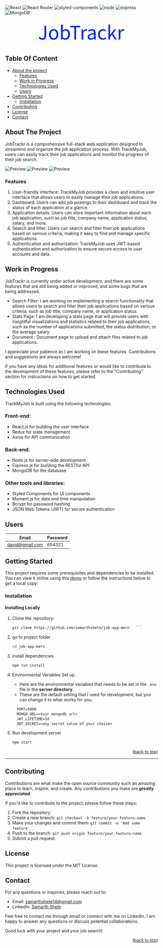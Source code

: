 <div id="top"></div>

![React](https://img.shields.io/badge/React-20232A?style=for-the-badge&logo=react&logoColor=61DAFB)
![React Router](https://img.shields.io/badge/React_Router-CA4245?style=for-the-badge&logo=react-router&logoColor=white)
![styled-components](https://img.shields.io/badge/styled--components-DB7093?style=for-the-badge&logo=styled-components&logoColor=white)
![node](https://img.shields.io/badge/Node.js-339933?style=for-the-badge&logo=nodedotjs&logoColor=white)
![express](https://img.shields.io/badge/Express.js-000000?style=for-the-badge&logo=express&logoColor=white)
![MongoDB](https://img.shields.io/badge/MongoDB-4EA94B?style=for-the-badge&logo=mongodb&logoColor=white)

<!-- PROJECT LOGO -->
<div align="center">
  <br>
  <a href= "https://jobtrackr.onrender.com">
    <img src="./client/src/assets/images/job-logo.svg" alt="Logo" height="50">
  </a>
  <br>
  <br>
</div>

<!-- TABLE OF CONTENTS -->
## Table Of Content

- [About the project](#about-the-project)
    - [Features](#features)
    - [Work in Progress](#work-in-progress)
    - [Technologies Used](#technologies-used)
    - [Users](#users)
- [Getting Started](#getting-started)
    - [Installation](#installation)
- [Contributing](#contributing)
- [License](#license)
- [Contact](#contact)

## About The Project

JobTrackr is a comprehensive full-stack web application designed to streamline and organize the job application process. With TrackMyJob, users can easily track their job applications and monitor the progress of their job search.

![Preview](./client/src/assets/images/preview.PNG)
![Preview](./client/src/assets/images/preview2.PNG)
![Preview](./client/src/assets/images/preview3.PNG)

### Features

1. User-friendly interface: TrackMyJob provides a clean and intuitive user interface that allows users to easily manage their job applications.
2. Dashboard: Users can add job postings to their dashboard and track the status of each application at a glance.
3. Application details: Users can store important information about each job application, such as job title, company name, application status, salary, and more.
4. Search and filter: Users can search and filter their job applications based on various criteria, making it easy to find and manage specific applications.
5. Authentication and authorization: TrackMyJob uses JWT-based authentication and authorization to ensure secure access to user accounts and data.

## Work in Progress

JobTrackr is currently under active development, and there are some features that are still being added or improved, and some bugs that are being addressed.

- Search Filter: I am working on implementing a search functionality that allows users to search and filter their job applications based on various criteria, such as job title, company name, or application status.
- Stats Page: I am developing a stats page that will provide users with insightful visualizations and statistics related to their job applications, such as the number of applications submitted, the status distribution, or the average salary.
- Document : Document page to upload and attach files related to job applications.

I appreciate your patience as I am working on these features. Contributions and suggestions are always welcome!

If you have any ideas for additional features or would like to contribute to the development of these features, please refer to the "Contributing" section for instructions on how to get started.

## Technologies Used
  TrackMyJob is built using the following technologies:

### Front-end:

- React.js for building the user interface
- Redux for state management
- Axios for API communication

### Back-end:

- Node.js for server-side development
- Express.js for building the RESTful API
- MongoDB for the database

### Other tools and libraries:

- Styled Components for UI components
- Moment.js for date and time manipulation
- Bcrypt for password hashing
- JSON Web Tokens (JWT) for secure authentication

## Users

| Email              | Password |
| ------------------ | -------- |
| david@gmail.com    | 654321   |

<!-- GETTING STARTED -->

## Getting Started

This project requires some prerequisites and dependencies to be installed. You can view it online using this [demo](https://jobify-abdelrahman-soltan.up.railway.app/) or follow the instructions below to get a local copy:

### Installation

#### Installing Locally

1. Clone the repository:

   ```sh
   git clone https://github.com/samarthshete/job-app-mern   ```

2. go to project folder

   ```sh
   cd job-app-mern
   ```

3. install dependencies

   ```bash
   npm run install
   ```

4. Environmental Variables Set up

   - Here are the environmental variables that needs to be set in the `.env` file in the **server directory**.
   - These are the default setting that I used for development, but you can change it to what works for you.

   ```
     PORT=5000
     MONGO_URL=<Your mongodb url>
     JWT_LIFETIME=1d
     JWT_SECRET=<any secret value of your choice>
   ```

5. Run development server

   ```sh
   npm start
   ```
<p align="right">(<a href="#top">back to top</a>)</p>

---

<!-- CONTRIBUTING -->

## Contributing

Contributions are what make the open source community such an amazing place to learn, inspire, and create. Any contributions you make are **greatly appreciated**.

If you'd like to contribute to the project, please follow these steps:

1. Fork the repository.
2. Create a new branch: `git checkout -b feature/your-feature-name`
3. Make your changes and commit them: `git commit -m 'Add some feature'`
4. Push to the branch: `git push origin feature/your-feature-name`
5. Submit a pull request.


## License
This project is licensed under the MIT License.

## Contact
For any questions or inquiries, please reach out to:

- Email: samarthshete14@gmail.com
- LinkedIn: <a href="https://www.linkedin.com/in/samarthshete14/">Samarth Shete</a>

Feel free to contact me through email or connect with me on LinkedIn. I am happy to answer any questions or discuss potential collaborations.

Good luck with your project and your job search!

<p align="right">(<a href="#top">back to top</a>)</p>
